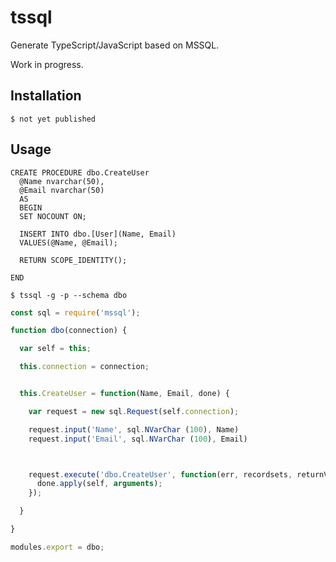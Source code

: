 # tssql
Generate TypeScript/JavaScript based on MSSQL.

Work in progress.

## Installation
```
$ not yet published
```

## Usage

```
CREATE PROCEDURE dbo.CreateUser
  @Name nvarchar(50),
  @Email nvarchar(50)
  AS
  BEGIN
  SET NOCOUNT ON;

  INSERT INTO dbo.[User](Name, Email)
  VALUES(@Name, @Email);

  RETURN SCOPE_IDENTITY();

END
```

```bin
$ tssql -g -p --schema dbo
```

```js
const sql = require('mssql');

function dbo(connection) {

  var self = this;

  this.connection = connection;


  this.CreateUser = function(Name, Email, done) {

    var request = new sql.Request(self.connection);

    request.input('Name', sql.NVarChar (100), Name)
    request.input('Email', sql.NVarChar (100), Email)



    request.execute('dbo.CreateUser', function(err, recordsets, returnValue, affected) {
      done.apply(self, arguments);
    });

  }

}

modules.export = dbo;
```
